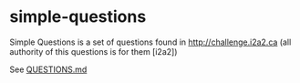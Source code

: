 # simple-questions

Simple Questions is a set of questions found in http://challenge.i2a2.ca (all authority of this questions is for them [i2a2])

See [QUESTIONS.md](/QUESTIONS.md)
